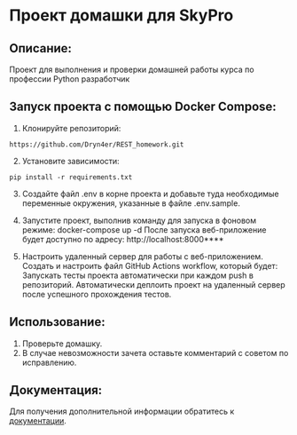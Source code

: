 # Проект домашки для SkyPro

## Описание:

Проект для выполнения и проверки домашней работы курса по профессии Python разработчик

 ## Запуск проекта с помощью Docker Compose:

1. Клонируйте репозиторий:
```
https://github.com/Dryn4er/REST_homework.git
```
2. Установите зависимости:
```
pip install -r requirements.txt
```
3. Создайте файл .env в корне проекта и добавьте туда необходимые переменные окружения, указанные в файле .env.sample.

4. Запустите проект, выполнив команду для запуска в фоновом режиме:
   docker-compose up -d
   После запуска веб-приложение будет доступно по адресу: http://localhost:8000****

5. Настроить удаленный сервер для работы с веб-приложением.
Создать и настроить файл GitHub Actions workflow, который будет:
    Запускать тесты проекта автоматически при каждом push в репозиторий.
    Автоматически деплоить проект на удаленный сервер после успешного прохождения тестов.
## Использование:

1. Проверьте домашку.
2. В случае невозможности зачета оставьте комментарий с советом по исправлению.

## Документация:

Для получения дополнительной информации обратитесь к [документации](README.md).

